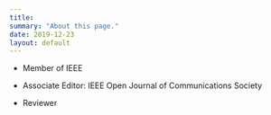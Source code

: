 ```yaml
---
title: 
summary: "About this page."
date: 2019-12-23
layout: default
---
```


* Member of IEEE

* Associate Editor: IEEE Open Journal of Communications Society

* Reviewer

